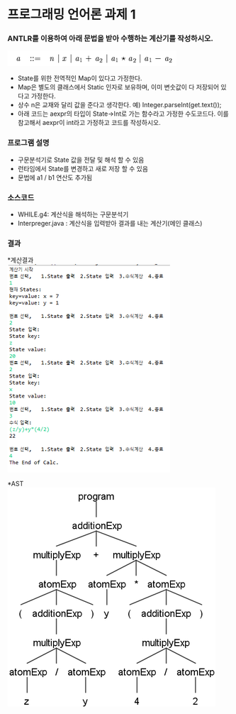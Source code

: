 # 프로그래밍 언어론 과제 1
### ANTLR를 이용하여 아래 문법을 받아 수행하는 계산기를 작성하시오.  
![문법](/img/image01.png)
* State를 위한 전역적인 Map이 있다고 가정한다.
* Map은 별도의 클래스에서 Static 인자로 보유하며, 이미 변숫값이 다 저장되어 있다고 가정한다.
* 상수 n은 교재와 달리 값을 준다고 생각한다. 예) Integer.parseInt(get.text());
* 아래 코드는 aexpr의 타입이 State->Int로 가는 함수라고 가정한 수도코드다. 이를 참고해서 aexpr이 int라고 가정하고 코드를 작성하시오.

### 프로그램 설명
* 구문분석기로 State 값을 전달 및 해석 할 수 있음
* 런타임에서 State를 변경하고 새로 저장 할 수 있음
* 문법에 a1 / b1 연산도 추가됨 


### 소스코드
* WHILE.g4: 계산식을 해석하는 구문분석기
* Interpreger.java : 계산식을 입력받아 결과를 내는 계산기(메인 클래스)

### 결과
*계산결과  
![result](/img/antlr4_calc_result.PNG)

*AST  
![AST](/img/antlr4_parse_tree.png)
